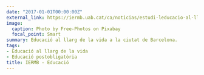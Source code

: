 ```yaml
---
date: "2017-01-01T00:00:00Z"
external_link: https://iermb.uab.cat/ca/noticias/estudi-leducacio-al-llarg-de-la-vida-a-barcelona-educacio-post-obligatoria-i-practiques-educatives-comunitaries/
image:
  caption: Photo by Free-Photos on Pixabay
  focal_point: Smart
summary: Educació al llarg de la vida a la ciutat de Barcelona.
tags:
- Educació al llarg de la vida
- Educació postobligatòria
title: IERMB - Educació
---
```


